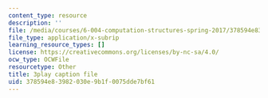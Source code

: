 ```yaml
---
content_type: resource
description: ''
file: /media/courses/6-004-computation-structures-spring-2017/378594e83982030e9b1f0075dde7bf61_fg6QYiiF_c8.srt
file_type: application/x-subrip
learning_resource_types: []
license: https://creativecommons.org/licenses/by-nc-sa/4.0/
ocw_type: OCWFile
resourcetype: Other
title: 3play caption file
uid: 378594e8-3982-030e-9b1f-0075dde7bf61
---
```

